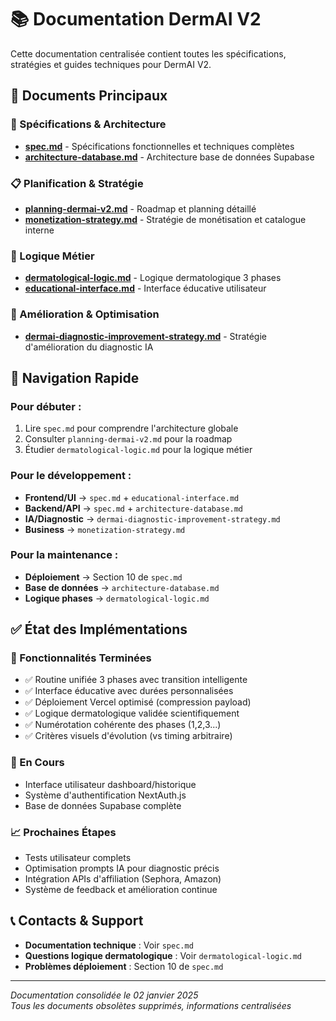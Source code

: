 # 📚 Documentation DermAI V2

Cette documentation centralisée contient toutes les spécifications, stratégies et guides techniques pour DermAI V2.

## 📖 **Documents Principaux**

### **🎯 Spécifications & Architecture**
- **[spec.md](./spec.md)** - Spécifications fonctionnelles et techniques complètes
- **[architecture-database.md](./architecture-database.md)** - Architecture base de données Supabase

### **📋 Planification & Stratégie** 
- **[planning-dermai-v2.md](./planning-dermai-v2.md)** - Roadmap et planning détaillé
- **[monetization-strategy.md](./monetization-strategy.md)** - Stratégie de monétisation et catalogue interne

### **🔬 Logique Métier**
- **[dermatological-logic.md](./dermatological-logic.md)** - Logique dermatologique 3 phases
- **[educational-interface.md](./educational-interface.md)** - Interface éducative utilisateur

### **🚀 Amélioration & Optimisation**
- **[dermai-diagnostic-improvement-strategy.md](./dermai-diagnostic-improvement-strategy.md)** - Stratégie d'amélioration du diagnostic IA

## 🎯 **Navigation Rapide**

### **Pour débuter :**
1. Lire `spec.md` pour comprendre l'architecture globale
2. Consulter `planning-dermai-v2.md` pour la roadmap
3. Étudier `dermatological-logic.md` pour la logique métier

### **Pour le développement :**
- **Frontend/UI** → `spec.md` + `educational-interface.md`
- **Backend/API** → `spec.md` + `architecture-database.md`
- **IA/Diagnostic** → `dermai-diagnostic-improvement-strategy.md`
- **Business** → `monetization-strategy.md`

### **Pour la maintenance :**
- **Déploiement** → Section 10 de `spec.md`
- **Base de données** → `architecture-database.md`
- **Logique phases** → `dermatological-logic.md`

## ✅ **État des Implémentations**

### **🎉 Fonctionnalités Terminées**
- ✅ Routine unifiée 3 phases avec transition intelligente
- ✅ Interface éducative avec durées personnalisées
- ✅ Déploiement Vercel optimisé (compression payload)
- ✅ Logique dermatologique validée scientifiquement
- ✅ Numérotation cohérente des phases (1,2,3...)
- ✅ Critères visuels d'évolution (vs timing arbitraire)

### **🔄 En Cours**
- Interface utilisateur dashboard/historique
- Système d'authentification NextAuth.js
- Base de données Supabase complète

### **📈 Prochaines Étapes**
- Tests utilisateur complets
- Optimisation prompts IA pour diagnostic précis
- Intégration APIs d'affiliation (Sephora, Amazon)
- Système de feedback et amélioration continue

## 📞 **Contacts & Support**

- **Documentation technique** : Voir `spec.md`
- **Questions logique dermatologique** : Voir `dermatological-logic.md`
- **Problèmes déploiement** : Section 10 de `spec.md`

---

*Documentation consolidée le 02 janvier 2025*  
*Tous les documents obsolètes supprimés, informations centralisées*
